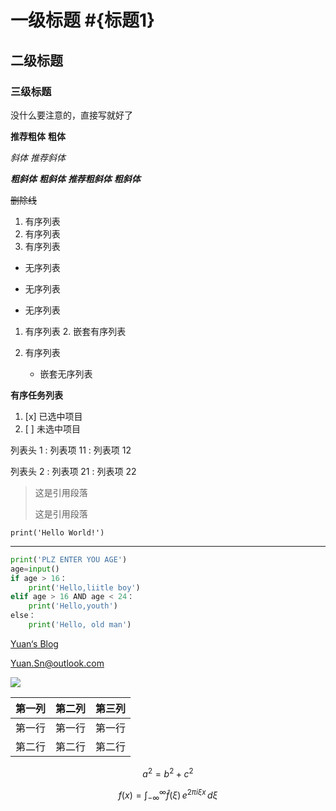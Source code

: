 <!--标题-->
# 一级标题 #{标题1}
## 二级标题 ##
### 三级标题 ###


<!--段落-->
没什么要注意的，直接写就好了


<!--粗体-->
**推荐粗体**
__粗体__


<!--斜体-->
*斜体*
_推荐斜体_


<!--粗斜体-->
___粗斜体___
***粗斜体***
**_推荐粗斜体_**
__*粗斜体*__


<!--删除线-->
~~删除线~~


<!--列表-->
1. 有序列表
2. 有序列表
3. 有序列表

- 无序列表
* 无序列表
+ 无序列表

1. 有序列表
   2. 嵌套有序列表

1. 有序列表
    - 嵌套无序列表

<!--任务列表-->
**有序任务列表**
1. [x] 已选中项目
2. [ ] 未选中项目

<!--列表头-->
列表头 1
: 列表项 11
: 列表项 12

列表头 2
: 列表项 21
: 列表项 22


<!--引用-->
>这是引用段落
> 
> 
> 这是引用段落

<!--代码块-->
`print('Hello World!')`

---

~~~python
print('PLZ ENTER YOU AGE')
age=input()
if age > 16：
    print('Hello,liitle boy')
elif age > 16 AND age < 24：
    print('Hello,youth')
else：
    print('Hello, old man')
~~~

<!--超链接-->
[Yuan‘s Blog](https://blog.geekie.site)

<Yuan.Sn@outlook.com>

<!--插入图片-->
![](./610UOC8xZpL._AC_UY1000_.jpg"头像”)


<!--表格-->
|第一列|第二列|第三列|
|---|---|---|
|第一行|第一行|第一行|
|第二行|第二行|第二行|


<!--公式-->
$$
a^2 = b^2+c^2
$$

$$
f(x) = \int_{-\infty}^\infty
    \hat{f}(\xi)\,e^{2 \pi i \xi x}\,d\xi
$$